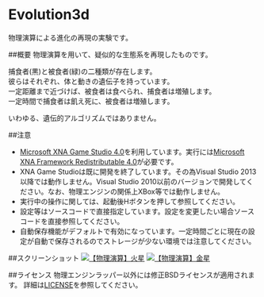# Evolution3d
物理演算による進化の再現の実験です。

##概要
物理演算を用いて、疑似的な生態系を再現したものです。

捕食者(黒)と被食者(緑)の二種類が存在します。  
彼らはそれぞれ、体と動きの遺伝子を持っています。  
一定距離まで近づけば、被食者は食べられ、捕食者は増殖します。  
一定時間で捕食者は飢え死に、被食者は増殖します。  

いわゆる、遺伝的アルゴリズムではありません。

##注意
* [Microsoft XNA Game Studio 4.0](http://www.microsoft.com/en-us/download/details.aspx?id=23714)を利用しています。実行には[Microsoft XNA Framework Redistributable 4.0](http://www.microsoft.com/en-us/download/details.aspx?id=20914)が必要です。  
* XNA Game Studioは既に開発を終了しています。その為Visual Studio 2013以降では動作しません。Visual Studio 2010以前のバージョンで開発してください。なお、物理エンジンの関係上XBox等では動作しません。  
* 実行中の操作に関しては、起動後Hボタンを押して参照してください。  
* 設定等はソースコードで直接指定しています。設定を変更したい場合ソースコードを直接参照してください。  
* 自動保存機能がデフォルトで有効になっています。一定時間ごとに現在の設定が自動で保存されるのでストレージが少ない環境では注意してください。
  
##スクリーンショット
[![【物理演算】火星](http://img.youtube.com/vi/1ZDDZ7CYr50/0.jpg)](http://www.youtube.com/watch?v=1ZDDZ7CYr50)
[![【物理演算】金星](http://img.youtube.com/vi/RfbYT1-Bg_o/0.jpg)](http://www.youtube.com/watch?v=RfbYT1-Bg_o)

##ライセンス
物理エンジンラッパー以外には修正BSDライセンスが適用されます。
詳細は[LICENSE](LICENSE)を参照してください。
